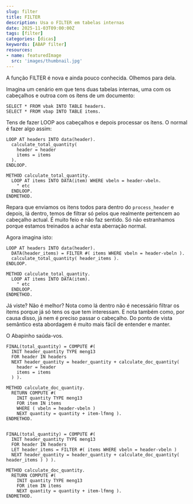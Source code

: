 ```yaml
---
slug: filter
title: FILTER
description: Usa o FILTER em tabelas internas
date: 2025-11-03T09:00:00Z
tags: [filter]
categories: [dicas]
keywords: [ABAP filter]
resources:
- name: featuredImage
  src: 'images/thumbnail.jpg'
---
```


A função FILTER é nova e ainda pouco conhecida. Olhemos para dela.

<!--more-->

Imagina um cenário em que tens duas tabelas internas, uma com os cabeçalhos e outroa com os ítens de um documento:

```abap
SELECT * FROM vbak INTO TABLE headers.
SELECT * FROM vbap INTO TABLE items.
```

Tens de fazer LOOP aos cabeçalhos e depois processar os ítens. O normal é fazer algo assim:

```abap
LOOP AT headers INTO data(header).
  calculate_total_quantity(
    header = header
    items = items
  ).
ENDLOOP.

METHOD calculate_total_quantity.
  LOOP AT items INTO DATA(item) WHERE vbeln = header-vbeln.
    " etc
  ENDLOOP.
ENDMETHOD.
```

Repara que enviamos os itens todos para dentro do `process_header` e depois, lá dentro, temos de filtrar só pelos que realmente pertencem ao cabeçalho actual. É muito feio e não faz sentido. Só não estranhamos porque estamos treinados a achar esta aberração normal.

Agora imagina isto:

```abap
LOOP AT headers INTO data(header).
  DATA(header_items) = FILTER #( items WHERE vbeln = header-vbeln ).
  calculate_total_quantity( header_items ).
ENDLOOP.

METHOD calculate_total_quantity.
  LOOP AT items INTO DATA(item).
    " etc
  ENDLOOP.
ENDMETHOD.
```

Já viste? Não é melhor? Nota como lá dentro não é necessário filtrar os items porque já só tens os que tem interessam. E nota também como, por causa disso, já nem é preciso passar o cabeçalho. Do ponto de vista semântico esta abordagem é muito mais fácil de entender e manter.

O Abapinho saúda-vos.


```abap
FINAL(total_quantity) = COMPUTE #(
  INIT header_quantity TYPE meng13
  FOR header IN headers
  NEXT header_quantity = header_quantity + calculate_doc_quantity(
    header = header
    items = items
  ) ).

METHOD calculate_doc_quantity.
  RETURN COMPUTE #(
    INIT quantity TYPE meng13
    FOR item IN items
    WHERE ( vbeln = header-vbeln )
    NEXT quantity = quantity + item-lfmng ).
ENDMETHOD.


FINAL(total_quantity) = COMPUTE #(
  INIT header_quantity TYPE meng13
  FOR header IN headers
  LET header_items = FILTER #( items WHERE vbeln = header-vbeln )
  NEXT header_quantity = header_quantity + calculate_doc_quantity( header_items ) ) ).

METHOD calculate_doc_quantity.
  RETURN COMPUTE #(
    INIT quantity TYPE meng13
    FOR item IN items
    NEXT quantity = quantity + item-lfmng ).
ENDMETHOD.
```
